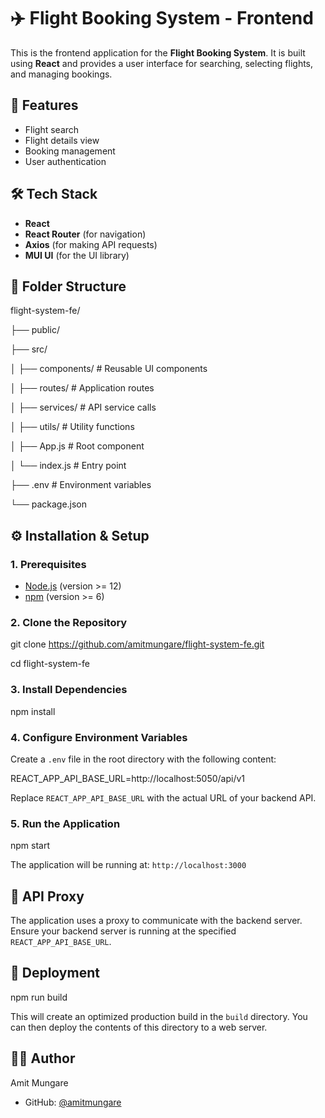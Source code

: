 # ✈️ Flight Booking System - Frontend

This is the frontend application for the **Flight Booking System**. It is built using **React** and provides a user interface for searching, selecting flights, and managing bookings.

## 📌 Features

* Flight search
* Flight details view
* Booking management
* User authentication

## 🛠️ Tech Stack

* **React**
* **React Router** (for navigation)
* **Axios** (for making API requests)
* **MUI UI** (for the UI library)

## 📁 Folder Structure


flight-system-fe/

├── public/

├── src/

│     ├── components/       # Reusable UI components

│     ├── routes/           # Application routes

│     ├── services/         # API service calls

│     ├── utils/            # Utility functions

│     ├── App.js            # Root component

│     └── index.js          # Entry point

├── .env                # Environment variables

└── package.json


## ⚙️ Installation & Setup

### 1. Prerequisites

* [Node.js](https://nodejs.org/en/) (version >= 12)
* [npm](https://www.npmjs.com/) (version >= 6)

### 2. Clone the Repository


git clone https://github.com/amitmungare/flight-system-fe.git

cd flight-system-fe


### 3. Install Dependencies


npm install


### 4. Configure Environment Variables

Create a `.env` file in the root directory with the following content:


REACT_APP_API_BASE_URL=http://localhost:5050/api/v1


Replace `REACT_APP_API_BASE_URL` with the actual URL of your backend API.

### 5. Run the Application


npm start


The application will be running at: `http://localhost:3000`

## 🔗 API Proxy

The application uses a proxy to communicate with the backend server. Ensure your backend server is running at the specified `REACT_APP_API_BASE_URL`.


## 🚀 Deployment


npm run build


This will create an optimized production build in the `build` directory. You can then deploy the contents of this directory to a web server.

## 🧑‍💻 Author

Amit Mungare

* GitHub: [@amitmungare](https://github.com/amitmungare)

